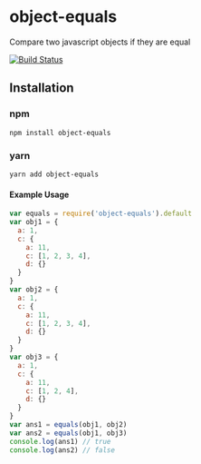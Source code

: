 object-equals
==============

Compare two javascript objects if they are equal

[![Build Status](https://travis-ci.org/laveesingh/object-equals.svg?branch=master)](https://travis-ci.org/laveesingh/object-equals)

## Installation

### npm

`npm install object-equals`

### yarn

`yarn add object-equals`

#### Example Usage

```javascript
var equals = require('object-equals').default
var obj1 = {
  a: 1,
  c: {
    a: 11,
    c: [1, 2, 3, 4],
    d: {}
  }
}
var obj2 = {
  a: 1,
  c: {
    a: 11,
    c: [1, 2, 3, 4],
    d: {}
  }
}
var obj3 = {
  a: 1,
  c: {
    a: 11,
    c: [1, 2, 4],
    d: {}
  }
}
var ans1 = equals(obj1, obj2)
var ans2 = equals(obj1, obj3)
console.log(ans1) // true
console.log(ans2) // false

```
